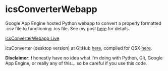 icsConverterWebapp
==================
Google App Engine hosted Python webapp to convert a properly formatted .csv file to functioning .ics file. See my post [here](http://n8henrie.com/2013/05/spreadsheet-to-calendar/) for details.

[icsConverterWebapp Live](***)

icsConverter (desktop version) at GitHub [here](https://github.com/n8henrie/icsConverter), compiled for OSX [here](http://n8henrie.com/2013/05/spreadsheet-to-calendar/).

**Disclaimer:** I honestly have no idea what I'm doing with Python, Git, Google App Engine, or really any of this... so be careful if you use this code.

